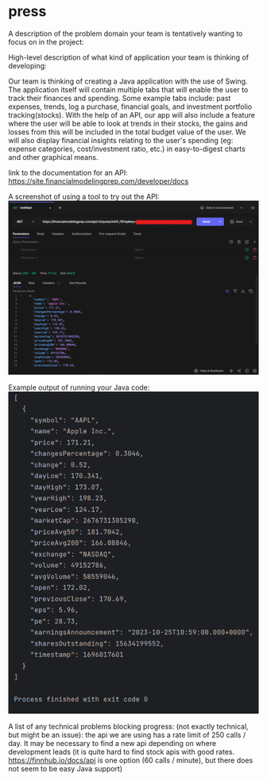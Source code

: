 # press

A description of the problem domain your team is tentatively wanting to focus on in the project:


High-level description of what kind of application your team is thinking of developing:

Our team is thinking of creating a Java application with the use of Swing. The application itself will contain multiple tabs that will enable the user to track their finances and spending. Some example tabs include: past expenses, trends, log a purchase, financial goals, and investment portfolio tracking(stocks). With the help of an API, our app will also include a feature where the user will be able to look at trends in their stocks, the gains and losses from this will be included in the total budget value of the user. We will also display financial insights relating to the user's spending (eg: expense categories, cost/investment ratio, etc.) in easy-to-digest charts and other graphical means.  


link to the documentation for an API:
https://site.financialmodelingprep.com/developer/docs

A screenshot of using a tool to try out the API:
![hoppscotch test api call.png](hoppscotch%20test%20api%20call.png)

Example output of running your Java code:
![api call result.png](api%20call%20result.png)

A list of any technical problems blocking progress:
(not exactly technical, but might be an issue): the api we are using has a rate limit of 250 calls / day.
It may be necessary to find a new api depending on where development leads (it is quite hard to find stock apis
with good rates. https://finnhub.io/docs/api is one option (60 calls / minute),
but there does not seem to be easy Java support)

